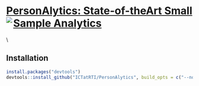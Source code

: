 [PersonAlytics: State-of-theArt Small Sample Analytics](https://personalytics.rti.org/) <img src="http://pact.eastus.cloudapp.azure.com/Content/personalytics-logo.jpg" align="left" />
========================================================

\
## Installation

```r
install.packages("devtools")
devtools::install_github("ICTatRTI/PersonAlytics", build_opts = c("--no-resave-data", "--no-manual"), build_vignettes = TRUE)
